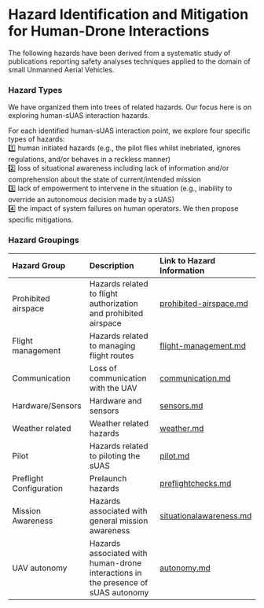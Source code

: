 # Hazard Identification and Mitigation for Human-Drone Interactions

The following hazards have been derived from a systematic study of publications reporting safety analyses techniques applied to the domain of small Unmanned Aerial Vehicles. 

### Hazard Types

We have organized them into trees of related hazards. Our focus here is on exploring human-sUAS interaction hazards. 

For each identified human-sUAS interaction point, we explore four specific types of hazards: 
<br>:one: human initiated hazards (e.g., the pilot flies whilst inebriated, ignores regulations, and/or behaves in a reckless manner)
<br>:two: loss of situational awareness including lack of information and/or comprehension about the state of current/intended mission 
<br>:three: lack of empowerment to intervene in the situation (e.g., inability to override an autonomous decision made by a sUAS)
<br>:four: the impact of system failures on human operators.  We then propose specific mitigations.

### Hazard Groupings

| Hazard Group | Description |Link to Hazard Information |
|:--|:--| :--|
|Prohibited airspace| Hazards related to flight authorization and prohibited airspace|[prohibited-airspace.md](human-interaction-hazards/prohibited-airspace.md)|
|Flight management| Hazards related to managing flight routes |[flight-management.md](human-interaction-hazards/flight-management.md)
|Communication| Loss of communication with the UAV |[communication.md](human-interaction-hazards/communication.md)
|Hardware/Sensors| Hardware and sensors |[sensors.md](human-interaction-hazards/sensors.md)
|Weather related| Weather related hazards |[weather.md](human-interaction-hazards/weather.md)
|Pilot| Hazards related to piloting the sUAS |[pilot.md](human-interaction-hazards/pilot.md)
|Preflight Configuration|Prelaunch hazards|[preflightchecks.md](human-interaction-hazards/preflightchecks.md)
|Mission Awareness|Hazards associated with general mission awareness| [situationalawareness.md](human-interaction-hazards/situationalawareness.md)
|UAV autonomy | Hazards associated with human-drone interactions in the presence of sUAS autonomy | [autonomy.md](human-interaction-hazards/autonomy.md)



